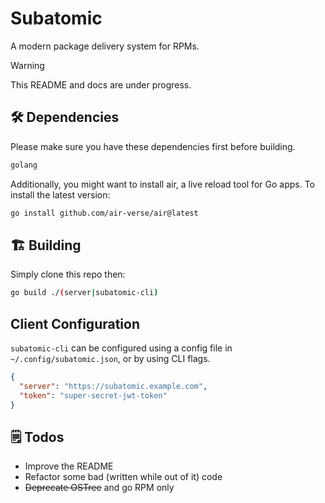 # Subatomic

A modern package delivery system for RPMs.

> [!WARNING]
> This README and docs are under progress.

## 🛠️ Dependencies

Please make sure you have these dependencies first before building.

```bash
golang
```

Additionally, you might want to install air, a live reload tool for Go apps. To install the latest version:

```bash
go install github.com/air-verse/air@latest
```

## 🏗️ Building

Simply clone this repo then:

```bash
go build ./(server|subatomic-cli)
```

## Client Configuration

`subatomic-cli` can be configured using a config file in `~/.config/subatomic.json`, or by using CLI flags.

```json
{
  "server": "https://subatomic.example.com",
  "token": "super-secret-jwt-token"
}
```

## 🗒️ Todos

- Improve the README
- Refactor some bad (written while out of it) code
- ~~Deprecate OSTree~~ and go RPM only
